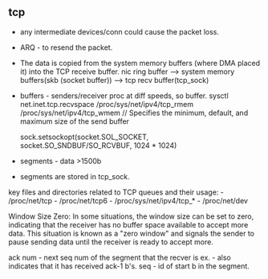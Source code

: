## tcp

- any intermediate devices/conn could cause the packet loss.
- ARQ - to resend the packet.
- The data is copied from the system memory buffers (where DMA placed it) into the TCP receive buffer.
	nic ring buffer --> system memory buffers(skb (socket buffer)) --> tcp recv buffer(tcp_sock)
- buffers - senders/receiver proc at diff speeds, so buffer.
	sysctl net.inet.tcp.recvspace
	/proc/sys/net/ipv4/tcp_rmem
	/proc/sys/net/ipv4/tcp_wmem // Specifies the minimum, default, and maximum size of the send buffer

	sock.setsockopt(socket.SOL_SOCKET, socket.SO_SNDBUF/SO_RCVBUF, 1024 * 1024)


- segments - data >1500b
- segments are stored in tcp_sock.

key files and directories related to TCP queues and their usage:
	- /proc/net/tcp
	- /proc/net/tcp6
	- /proc/sys/net/ipv4/tcp_*
	- /proc/net/dev


Window Size Zero: In some situations, the window size can be set to zero, indicating that the receiver has no buffer space available to accept more data. This situation is known as a "zero window" and signals the sender to pause sending data until the receiver is ready to accept more.


ack num - next seq num of the segment that the recver is ex.
	- also indicates that it has received ack-1 b's.
seq - id of start b in the segment.
